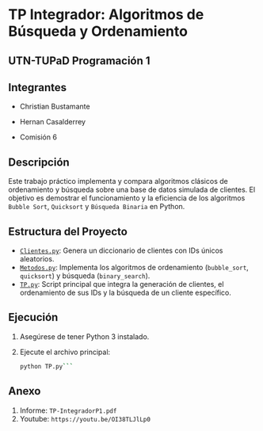 # TP Integrador: Algoritmos de Búsqueda y Ordenamiento

## UTN-TUPaD Programación 1

## Integrantes

- Christian Bustamante
- Hernan Casalderrey

- Comisión 6

## Descripción

Este trabajo práctico implementa y compara algoritmos clásicos de ordenamiento y búsqueda sobre una base de datos simulada de clientes. El objetivo es demostrar el funcionamiento y la eficiencia de los algoritmos `Bubble Sort`, `Quicksort` y `Búsqueda Binaria` en Python.

## Estructura del Proyecto

- [`Clientes.py`](Clientes.py): Genera un diccionario de clientes con IDs únicos aleatorios.
- [`Metodos.py`](Metodos.py): Implementa los algoritmos de ordenamiento (`bubble_sort`, `quicksort`) y búsqueda (`binary_search`).
- [`TP.py`](TP.py): Script principal que integra la generación de clientes, el ordenamiento de sus IDs y la búsqueda de un cliente específico.

## Ejecución

1. Asegúrese de tener Python 3 instalado.
2. Ejecute el archivo principal:

   ```sh
   python TP.py```

## Anexo

1. Informe: `TP-IntegradorP1.pdf`
2. Youtube: `https://youtu.be/OI38TLJlLp0`